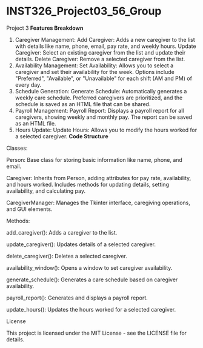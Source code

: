 # INST326_Project03_56_Group
Project 3
**Features Breakdown**
1. Caregiver Management:
Add Caregiver: Adds a new caregiver to the list with details like name, phone, email, pay rate, and weekly hours.
Update Caregiver: Select an existing caregiver from the list and update their details.
Delete Caregiver: Remove a selected caregiver from the list.
2. Availability Management:
Set Availability: Allows you to select a caregiver and set their availability for the week. Options include "Preferred", "Available", or "Unavailable" for each shift (AM and PM) of every day.
3. Schedule Generation:
Generate Schedule: Automatically generates a weekly care schedule. Preferred caregivers are prioritized, and the schedule is saved as an HTML file that can be shared.
4. Payroll Management:
Payroll Report: Displays a payroll report for all caregivers, showing weekly and monthly pay. The report can be saved as an HTML file.
5. Hours Update:
Update Hours: Allows you to modify the hours worked for a selected caregiver.
**Code Structure**

Classes:

Person: Base class for storing basic information like name, phone, and email.

Caregiver: Inherits from Person, adding attributes for pay rate, availability, and hours worked. Includes methods for updating details, setting availability, and calculating pay.

CaregiverManager: Manages the Tkinter interface, caregiving operations, and GUI elements.

Methods:

add_caregiver(): Adds a caregiver to the list.

update_caregiver(): Updates details of a selected caregiver.

delete_caregiver(): Deletes a selected caregiver.

availability_window(): Opens a window to set caregiver availability.

generate_schedule(): Generates a care schedule based on caregiver availability.

payroll_report(): Generates and displays a payroll report.

update_hours(): Updates the hours worked for a selected caregiver.

License

This project is licensed under the MIT License - see the LICENSE file for details.
